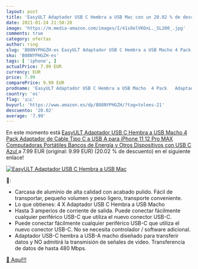 ```yaml
---
layout: post
title: 'EasyULT Adaptador USB C Hembra a USB Mac con un 20.02 % de descuento'
date: 2021-01-24 21:50:28
image: 'https://m.media-amazon.com/images/I/41s8elVKOxL._SL200_.jpg'
comments: true
category: ofertas
author: ring
slug: 'B08NYPHGZH-es EasyULT Adaptador USB C Hembra a USB Macho 4 Pack...'
sku: 'B08NYPHGZH-es'
tags: [ 'iphone', ]
actualPrice: 7.99 EUR
currency: EUR
price: 7.99
comparePrice: 9.99 EUR
prodname: 'EasyULT Adaptador USB C Hembra a USB Macho  4 Pack   Adaptador de Cable Tipo C a USB A  para iPhone 11 12 Pro MAX  Computadoras Portátiles  Bancos de Energía y Otros Dispositivos con USB C Azul '
country: 'es'
flag: '🇪🇸'
buyurl: 'https://www.amazon.es/dp/B08NYPHGZH/?tag=tolees-21'
descuento: '20.02'
average: '7.99'
---
```


En este momento está [EasyULT Adaptador USB C Hembra a USB Macho  4 Pack   Adaptador de Cable Tipo C a USB A  para iPhone 11 12 Pro MAX  Computadoras Portátiles  Bancos de Energía y Otros Dispositivos con USB C Azul ](https://www.amazon.es/dp/B08NYPHGZH/?tag=tolees-21) a 7.99 EUR (original: 9.99 EUR) (20.02 %  de descuento) en el siguiente enlace!

[![EasyULT Adaptador USB C Hembra a USB Mac](https://m.media-amazon.com/images/I/41s8elVKOxL._SL200_.jpg)](https://www.amazon.es/dp/B08NYPHGZH/?tag=tolees-21)

🔎:

- Carcasa de aluminio de alta calidad con acabado pulido. Fácil de transportar, pequeño volumen y peso ligero, transporte conveniente.
- Lo que obtienes: 4 X Adaptador USB C Hembra a USB Macho
- Hasta 3 amperios de corriente de salida. Puede conectar fácilmente cualquier periférico USB-C que utiliza el nuevo conector USB-C.
- Puede conectar fácilmente cualquier periférico USB-C que utiliza el nuevo conector USB-C. No se necesita controlador / software adicional.
- Adaptador USB-C hembra a USB-A macho diseñado para transferir datos y NO admitirá la transmisión de señales de video. Transferencia de datos de hasta 480 Mbps.

[🛒 Aquí!!!](https://www.amazon.es/dp/B08NYPHGZH/?tag=tolees-21)
